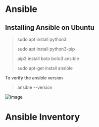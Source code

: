 # Ansible
## Installing Ansible on Ubuntu

> sudo apt install python3
>
> sudo apt install python3-pip
>
> pip3 install boto boto3 ansible
>
> sudo apt-get install ansible

To verify the ansible version 

> ansible --version

![image](https://user-images.githubusercontent.com/42967535/118642599-30e53700-b7f9-11eb-9bad-48763ca34b98.png)

# Ansible Inventory 
